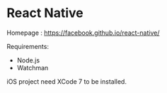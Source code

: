 # React Native

Homepage : https://facebook.github.io/react-native/

Requirements:
- Node.js
- Watchman

iOS project need XCode 7 to be installed.